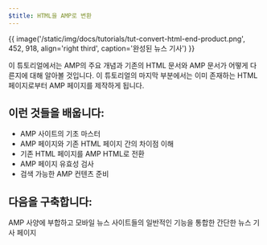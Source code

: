 ```yaml
---
$title: HTML을 AMP로 변환
---
```


{{ image('/static/img/docs/tutorials/tut-convert-html-end-product.png', 452, 918, align='right third', caption='완성된 뉴스 기사') }}

이 튜토리얼에서는 AMP의 주요 개념과 기존의 HTML 문서와 AMP 문서가 어떻게 다른지에 대해 알아볼 것입니다. 이 튜토리얼의 마지막 부분에서는 이미 존재하는 HTML 페이지로부터 AMP 페이지를 제작하게 됩니다.

## 이런 것들을 배웁니다:

- AMP 사이트의 기초 마스터
- AMP 페이지와 기존 HTML 페이지 간의 차이점 이해
- 기존 HTML 페이지를 AMP HTML로 전환
- AMP 페이지 유효성 검사
- 검색 가능한 AMP 컨텐츠 준비

## 다음을 구축합니다:

AMP 사양에 부합하고 모바일 뉴스 사이트들의 일반적인 기능을 통합한 간단한 뉴스 기사 페이지
